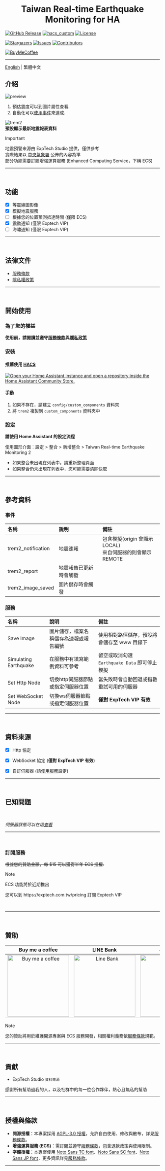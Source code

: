 <h1 align="center">Taiwan Real-time Earthquake Monitoring for HA</h1>

[![GitHub Release][releases-shield]][releases]
[![hacs_custom][hacs_custom_shield]][hacs_custom]
[![License][license-shield]](LICENSE)

[![Stargazers][stars-shield]][stars-url]
[![Issues][issues-shield]][issues-url]
[![Contributors][contributors-shield]][contributors-url]

[![BuyMeCoffee][buymecoffee-shield]][buymecoffee]

<hr>

[English](README.md) | 繁體中文<br>


## 介紹
![preview](https://raw.githubusercontent.com/jayx1011/jayx1011/refs/heads/main/repositories/ha-trem2/preview.png)
<br>
1. 預估震度可以到圖片屬性查看.
2. 自動化可以[使用事件](README_zhHant.md#事件)來達成.

![trem2](https://raw.githubusercontent.com/jayx1011/jayx1011/refs/heads/main/repositories/ha-trem2/trem2.png)
<br>
**預設顯示最新地震報表資料**


> [!IMPORTANT]
> 地震預警來源由 ExpTech Studio 提供，僅供參考<br>
> 實際結果以 [中央氣象署](https://scweb.cwa.gov.tw/en-US) 公佈的內容為準<br>
> 部分功能需要訂閱增強運算服務 (Enhanced Computing Service，下稱 ECS)

<hr>
<br>


## 功能

- [x] 等震線圖影像
- [x] 模擬地震服務
- [ ] 根據您的位置預測抵達時間 (僅限 ECS)
- [x] 震動通知 (僅限 Exptech VIP)
- [ ] 海嘯通知 (僅限 Exptech VIP)

<hr>
<br>

## 法律文件

- [服務條款](legal/TERMS_zhHant.md)
- [隱私權政策](legal/PRIVACY_zhHant.md)

<hr>
<br>

## 開始使用
### 為了您的權益
**使用前，請閱讀並遵守[服務條款](legal/TERMS_zhHant.md#7-訂閱條款)與[隱私政策](legal/PRIVACY_zhHant.md)**

### 安裝
#### 推薦使用 [HACS](https://hacs.xyz/)
[![Open your Home Assistant instance and open a repository inside the Home Assistant Community Store.](https://my.home-assistant.io/badges/hacs_repository.svg)](https://my.home-assistant.io/redirect/hacs_repository/?owner=gaojiafamily&repository=ha-trem2&category=Integration)

#### 手動
1. 如果不存在，請建立 `config/custom_components` 資料夾
2. 將 `trem2` 複製到 `custom_components` 資料夾中

### 設定
**請使用 Home Assistant 的設定流程**

使用圖形介面：設定 > 整合 > 新增整合 > Taiwan Real-time Earthquake Monitoring 2
   - 如果整合未出現在列表中，請重新整理頁面
   - 如果整合仍未出現在列表中，您可能需要清除快取

<hr>
<br>


## 參考資料
### 事件
| 名稱 | 說明 | 備註 |
| :------------ | :------------ | :------------ |
| trem2_notification | 地震速報 | 包含模擬(origin 會顯示 LOCAL) <br> 來自伺服器的則會顯示 REMOTE |
| trem2_report | 地震報告已更新時會觸發 | |
| trem2_image_saved | 圖片儲存時會觸發 | |
### 服務
| 名稱 | 說明 | 備註 |
| :------------ | :------------ | :------------ |
| Save Image | 圖片儲存，檔案名稱儲存為速報或報告編號 | 使用相對路徑儲存，預設將會儲存至 www 目錄下 |
| Simulating Earthquake | 在服務中有填寫範例資料可參考 | 留空或取消勾選 `Earthquake Data` 即可停止模擬 |
| Set Http Node | 切換http伺服器節點或指定伺服器位置 | 當失敗時會自動回退或指數重試可用的伺服器 |
| Set WebSocket Node | 切換ws伺服器節點或指定伺服器位置 | **僅對 ExpTech VIP 有效** |


<hr>
<br>

## 資料來源
- [x] Http 協定
- [x] WebSocket 協定 (**僅對 ExpTech VIP 有效**)
- [x] 自訂伺服器 (請[使用服務](README_zhHant.md#服務)設定)


<hr>
<br>

## 已知問題

<br>

*伺服器狀態可以在這[查看](https://status.exptech.dev)*

<hr>
<br>


### 訂閱服務
~~根據您的贊助金額，每 $15 可以獲得半年 ECS 授權.~~

> [!NOTE]
> ECS 功能將於近期推出

<p>您可以到 https://exptech.com.tw/pricing 訂閱 Exptech VIP</p>
<br>

<hr>
<br>


## 贊助

| Buy me a coffee | LINE Bank | JAKo Pay |
| :------------: | :------------: | :------------: |
| <img src="https://github.com/user-attachments/assets/48a3bae6-f342-4d74-ba95-8db82cb44430" alt="Buy me a coffee" height="200" width="200">  | <img src="https://github.com/user-attachments/assets/ee77e2b6-3409-43da-b2b8-14878c5660bb" alt="Line Bank" height="200" width="200">  | <img src="https://github.com/user-attachments/assets/cfaeab8f-576c-43e7-be52-8581bf263cd9" alt="JAKo Pay" height="200" width="200">  |

> [!NOTE]
> 您的贊助將用於維護開源專案與 ECS 服務開發，相關權利義務依[服務條款](legal/TERMS_zhHant.md)規範。
<hr>
<br>


## 貢獻

- ExpTech Studio `資料來源`

<p>感謝所有幫助過我的人，以及社群中的每一位合作夥伴，熱心且無私的幫助</p>

<hr>
<br>


## 授權與條款
- **開源授權**：本專案採用 [AGPL-3.0 授權](https://www.gnu.org/licenses/agpl-3.0.html)，允許自由使用、修改與散布，詳見[服務條款](legal/TERMS_zhHant.md#6-授權條款)。
- **增強運算服務 (ECS)**：需訂閱並遵守[服務條款](legal/TERMS_zhHant.md#7-訂閱條款)，包含退款政策與使用限制。
- **字體授權**：本專案使用 [Noto Sans TC font](https://fonts.google.com/specimen/Noto+Sans+TC)、[Noto Sans SC font](https://fonts.google.com/specimen/Noto+Sans+SC)、[Noto Sans JP font](https://fonts.google.com/specimen/Noto+Sans+JP)，更多資訊詳見[服務條款](legal/TERMS_zhHant.md#6-授權條款)。

<hr>
<br>


[releases-shield]: https://img.shields.io/github/release/gaojiafamily/ha-trem2.svg?style=for-the-badge
[releases]: https://github.com/gaojiafamily/ha-trem2/releases
[hacs_custom_shield]: https://img.shields.io/badge/HACS-Custom-orange.svg?style=for-the-badge
[hacs_custom]: https://hacs.xyz/docs/faq/custom_repositories
[stars-shield]: https://img.shields.io/github/stars/gaojiafamily/ha-trem2.svg?style=for-the-badge
[stars-url]: https://github.com/gaojiafamily/ha-trem2/stargazers
[issues-shield]: https://img.shields.io/github/issues/gaojiafamily/ha-trem2.svg?style=for-the-badge
[issues-url]: https://github.com/gaojiafamily/ha-trem2/issues
[contributors-shield]: https://img.shields.io/github/contributors/gaojiafamily/ha-trem2.svg?style=for-the-badge
[contributors-url]: https://github.com/gaojiafamily/ha-trem2/graphs/contributors
[license-shield]: https://img.shields.io/github/license/gaojiafamily/ha-trem2.svg?style=for-the-badge
[buymecoffee-shield]: https://img.shields.io/badge/buy%20me%20a%20coffee-donate-yellow.svg?style=for-the-badge
[buymecoffee]: https://www.buymeacoffee.com/j1at13n
